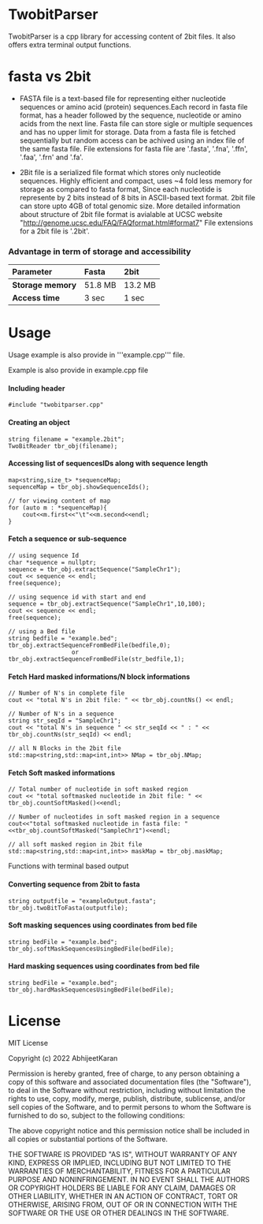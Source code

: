 # TwobitParser
TwobitParser is a cpp library for accessing content of 2bit files. It also offers extra terminal output functions.

# fasta vs 2bit
- FASTA file is a text-based file for representing either nucleotide sequences or amino acid (protein) sequences.Each record in fasta file format, has a header followed by the sequence, nucleotide or amino acids from the next line. Fasta file can store sigle or multiple sequences and has no upper limit for storage. Data from a fasta file is fetched sequentially but random access can be achived using an index file of the same fasta file.
File extensions for fasta file are '.fasta', '.fna', '.ffn', '.faa', '.frn' and '.fa'.

- 2Bit file is a serialized file format which stores only nucleotide sequences. Highly efficient and compact, uses ~4 fold less memory for storage as compared to fasta format, Since each nucleotide is represente by 2 bits instead of 8 bits in ASCII-based text format. 2bit file can store upto 4GB of total genomic size.
More detailed information about structure of 2bit file format is avialable at UCSC website "http://genome.ucsc.edu/FAQ/FAQformat.html#format7"
File extensions for a 2bit file is '.2bit'.
	
### Advantage in term of storage and accessibility
| Parameter           | Fasta     | 2bit     |
| :------------------ | :-------- | :------- |
| **Storage memory**  | 51.8 MB   | 13.2 MB  |
| **Access time**     | 3 sec     | 1 sec    |
  
# Usage
Usage example is also provide in '''example.cpp''' file.

Example is also provide in example.cpp file 
  #### Including header
    #include "twobitparser.cpp"
  
  #### Creating an object
    string filename = "example.2bit";
    TwoBitReader tbr_obj(filename);

  #### Accessing list of sequencesIDs along with sequence length
    map<string,size_t> *sequenceMap;
    sequenceMap = tbr_obj.showSequenceIds();
   
    // for viewing content of map
    for (auto m : *sequenceMap){
        cout<<m.first<<"\t"<<m.second<<endl;
    }
  
  #### Fetch a sequence or sub-sequence
    // using sequence Id
    char *sequence = nullptr;
    sequence = tbr_obj.extractSequence("SampleChr1");
    cout << sequence << endl; 
    free(sequence);
  
    // using sequence id with start and end
    sequence = tbr_obj.extractSequence("SampleChr1",10,100);
    cout << sequence << endl;
    free(sequence);
  
    // using a Bed file
    string bedfile = "example.bed";
    tbr_obj.extractSequenceFromBedFile(bedfile,0);
                      or
    tbr_obj.extractSequenceFromBedFile(str_bedfile,1);
	
  
   #### Fetch Hard masked informations/N block informations
    // Number of N's in complete file
    cout << "total N's in 2bit file: " << tbr_obj.countNs() << endl;
    
    // Number of N's in a sequence
    string str_seqId = "SampleChr1";
    cout << "total N's in sequence " << str_seqId << " : " << tbr_obj.countNs(str_seqId) << endl;
    
    // all N Blocks in the 2bit file
    std::map<string,std::map<int,int>> NMap = tbr_obj.NMap;
  
    
   #### Fetch Soft masked informations
    // Total number of nucleotide in soft masked region
    cout << "total softmasked nucleotide in 2bit file: " << tbr_obj.countSoftMasked()<<endl;
  
    // Number of nucleotides in soft masked region in a sequence
    cout<<"total softmasked nucleotide in fasta file: "<<tbr_obj.countSoftMasked("SampleChr1")<<endl;
  
    // all soft masked region in 2bit file
    std::map<string,std::map<int,int>> maskMap = tbr_obj.maskMap;
  
Functions with terminal based output
   #### Converting sequence from 2bit to fasta
    string outputfile = "exampleOutput.fasta";
    tbr_obj.twoBitToFasta(outputfile);
  
   #### Soft masking sequences using coordinates from bed file
    string bedFile = "example.bed";
    tbr_obj.softMaskSequencesUsingBedFile(bedFile);
  
   #### Hard masking sequences using coordinates from bed file
    string bedFile = "example.bed";
    tbr_obj.hardMaskSequencesUsingBedFile(bedFile);

# License
MIT License

Copyright (c) 2022 AbhijeetKaran

Permission is hereby granted, free of charge, to any person obtaining a copy
of this software and associated documentation files (the "Software"), to deal
in the Software without restriction, including without limitation the rights
to use, copy, modify, merge, publish, distribute, sublicense, and/or sell
copies of the Software, and to permit persons to whom the Software is
furnished to do so, subject to the following conditions:

The above copyright notice and this permission notice shall be included in all
copies or substantial portions of the Software.

THE SOFTWARE IS PROVIDED "AS IS", WITHOUT WARRANTY OF ANY KIND, EXPRESS OR
IMPLIED, INCLUDING BUT NOT LIMITED TO THE WARRANTIES OF MERCHANTABILITY,
FITNESS FOR A PARTICULAR PURPOSE AND NONINFRINGEMENT. IN NO EVENT SHALL THE
AUTHORS OR COPYRIGHT HOLDERS BE LIABLE FOR ANY CLAIM, DAMAGES OR OTHER
LIABILITY, WHETHER IN AN ACTION OF CONTRACT, TORT OR OTHERWISE, ARISING FROM,
OUT OF OR IN CONNECTION WITH THE SOFTWARE OR THE USE OR OTHER DEALINGS IN THE
SOFTWARE.
